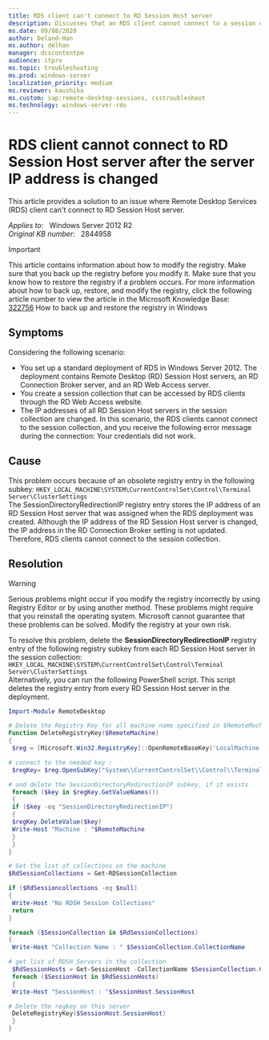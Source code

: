 ```yaml
---
title: RDS client can't connect to RD Session Host server
description: Discusses that an RDS client cannot connect to a session collection if the IP addresses of RD Session Host servers in the collection are changed. Provides a resolution for this problem.
ms.date: 09/08/2020
author: Deland-Han
ms.author: delhan
manager: dcscontentpm
audience: itpro
ms.topic: troubleshooting
ms.prod: windows-server
localization_priority: medium
ms.reviewer: kaushika
ms.custom: sap:remote-desktop-sessions, csstroubleshoot
ms.technology: windows-server-rds
---
```

# RDS client cannot connect to RD Session Host server after the server IP address is changed

This article provides a solution to an issue where Remote Desktop Services (RDS) client can't connect to RD Session Host server.

_Applies to:_ &nbsp; Windows Server 2012 R2  
_Original KB number:_ &nbsp; 2844958

> [!IMPORTANT]
> This article contains information about how to modify the registry. Make sure that you back up the registry before you modify it. Make sure that you know how to restore the registry if a problem occurs. For more information about how to back up, restore, and modify the registry, click the following article number to view the article in the Microsoft Knowledge Base:  
[322756](https://support.microsoft.com/help/322756) How to back up and restore the registry in Windows

## Symptoms

Considering the following scenario:

- You set up a standard deployment of RDS in Windows Server 2012. The deployment contains Remote Desktop (RD) Session Host servers, an RD Connection Broker server, and an RD Web Access server.
- You create a session collection that can be accessed by RDS clients through the RD Web Access website.
- The IP addresses of all RD Session Host servers in the session collection are changed. In this scenario, the RDS clients cannot connect to the session collection, and you receive the following error message during the connection: Your credentials did not work.

## Cause

This problem occurs because of an obsolete registry entry in the following subkey: `HKEY_LOCAL_MACHINE\SYSTEM\CurrentControlSet\Control\Terminal Server\ClusterSettings`  
The SessionDirectoryRedirectionIP registry entry stores the IP address of an RD Session Host server that was assigned when the RDS deployment was created. Although the IP address of the RD Session Host server is changed, the IP address in the RD Connection Broker setting is not updated. Therefore, RDS clients cannot connect to the session collection.

## Resolution

> [!WARNING]
> Serious problems might occur if you modify the registry incorrectly by using Registry Editor or by using another method. These problems might require that you reinstall the operating system. Microsoft cannot guarantee that these problems can be solved. Modify the registry at your own risk.

To resolve this problem, delete the **SessionDirectoryRedirectionIP** registry entry of the following registry subkey from each RD Session Host server in the session collection:  
`HKEY_LOCAL_MACHINE\SYSTEM\CurrentControlSet\Control\Terminal Server\ClusterSettings`  
Alternatively, you can run the following PowerShell script. This script deletes the registry entry from every RD Session Host server in the deployment.

```powershell
Import-Module RemoteDesktop

# Delete the Registry Key for all machine name specified in $RemoteMachine
Function DeleteRegistryKey($RemoteMachine)
{
 $reg = [Microsoft.Win32.RegistryKey]::OpenRemoteBaseKey('LocalMachine', $RemoteMachine)

# connect to the needed key :  
 $regKey= $reg.OpenSubKey("System\\CurrentControlSet\\Control\\Terminal Server\\ClusterSettings", $true )

# and delete the SessionDirectoryRedirectionIP subkey, if it exists
 foreach ($key in $regKey.GetValueNames())
 { 
 if ($key -eq "SessionDirectoryRedirectionIP")
 {
 $regKey.DeleteValue($key)  
 Write-Host "Machine : "$RemoteMachine
 }
 }
}

# Get the list of collections on the machine
$RdSessionCollections = Get-RDSessionCollection  

if ($RdSessioncollections -eq $null)
{
 Write-Host "No RDSH Session Collections"
 return
}

foreach ($SessionCollection in $RdSessionCollections)
{
 Write-Host "Collection Name : " $SessionCollection.CollectionName

# get list of RDSH Servers in the collection
 $RdSessionHosts = Get-SessionHost -CollectionName $SessionCollection.CollectionName
 foreach ($SessionHost in $RdSessionHosts)
 {
 Write-Host "SessionHost : "$SessionHost.SessionHost

# Delete the regkey on this server
 DeleteRegistryKey($SessionHost.SessionHost)
 }
}
```
